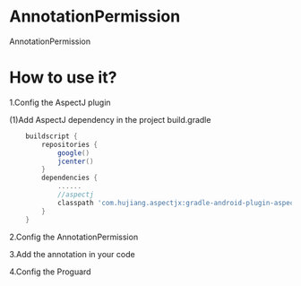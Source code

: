 # AnnotationPermission
AnnotationPermission

# How to use it?
1.Config the AspectJ plugin

(1)Add AspectJ dependency in the project build.gradle
```groovy
    buildscript {
        repositories {
            google()
            jcenter()
        }
        dependencies {
            ......
            //aspectj
            classpath 'com.hujiang.aspectjx:gradle-android-plugin-aspectjx:2.0.4'
        }
    }
```
2.Config the AnnotationPermission

3.Add the annotation in your code

4.Config the Proguard
